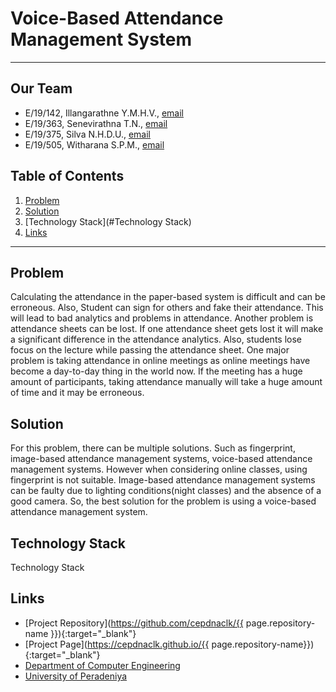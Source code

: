# Voice-Based Attendance Management System

---

<!-- 
This is a sample image, to show how to add images to your page. To learn more options, please refer [this](https://projects.ce.pdn.ac.lk/docs/faq/how-to-add-an-image/)

![Sample Image](./images/sample.png)
 -->

## Our Team
-  E/19/142, Illangarathne Y.M.H.V., [email](mailto:e19142@eng.pdn.ac.lk)
-  E/19/363, Senevirathna T.N., [email](mailto:e19363@eng.pdn.ac.lk)
-  E/19/375, Silva N.H.D.U., [email](mailto:e19375@eng.pdn.ac.lk)
-  E/19/505, Witharana S.P.M., [email](mailto:e19505@eng.pdn.ac.lk)

## Table of Contents
1. [Problem](#Problem)
2. [Solution](#Solution)
3. [Technology Stack](#Technology Stack)
4. [Links](#links)

---

## Problem

Calculating the attendance in the paper-based system is difficult and can be erroneous. Also, Student can sign for others and fake their attendance. This will lead to bad analytics and problems in attendance. Another problem is attendance sheets can be lost. If one attendance sheet gets lost it will make a significant difference in the attendance analytics. Also, students lose focus on the lecture while passing the attendance sheet. One major problem is taking attendance in online meetings as online meetings have become a day-to-day thing in the world now. If the meeting has a huge amount of participants, taking attendance manually will take a huge amount of time and it may be erroneous.



## Solution

For this problem, there can be multiple solutions. Such as fingerprint, image-based attendance management systems, voice-based attendance management systems. However when considering online classes, using fingerprint is not suitable. Image-based attendance management systems can be faulty due to lighting conditions(night classes) and the absence of a good camera. So, the best solution for the problem is using a voice-based attendance management system.

## Technology Stack

Technology Stack

## Links

- [Project Repository](https://github.com/cepdnaclk/{{ page.repository-name }}){:target="_blank"}
- [Project Page](https://cepdnaclk.github.io/{{ page.repository-name}}){:target="_blank"}
- [Department of Computer Engineering](http://www.ce.pdn.ac.lk/)
- [University of Peradeniya](https://eng.pdn.ac.lk/)


[//]: # (Please refer this to learn more about Markdown syntax)
[//]: # (https://github.com/adam-p/markdown-here/wiki/Markdown-Cheatsheet)
